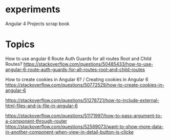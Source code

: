 # experiments
Angular 4 Projects scrap book

# Topics

How to use angular 6 Route Auth Guards for all routes Root and Child Routes?
https://stackoverflow.com/questions/50485433/how-to-use-angular-6-route-auth-guards-for-all-routes-root-and-child-routes

How to create cookies in Angular 6? / Creating cookies in Angular 6
https://stackoverflow.com/questions/50772529/how-to-create-cookies-in-angular-6


https://stackoverflow.com/questions/51278721/how-to-include-external-html-files-and-js-file-in-angular-6

https://stackoverflow.com/questions/51171997/how-to-pass-argument-to-a-component-through-router
https://stackoverflow.com/questions/52569073/want-to-show-more-data-in-another-component-when-view-in-detail-button-is-clicke

